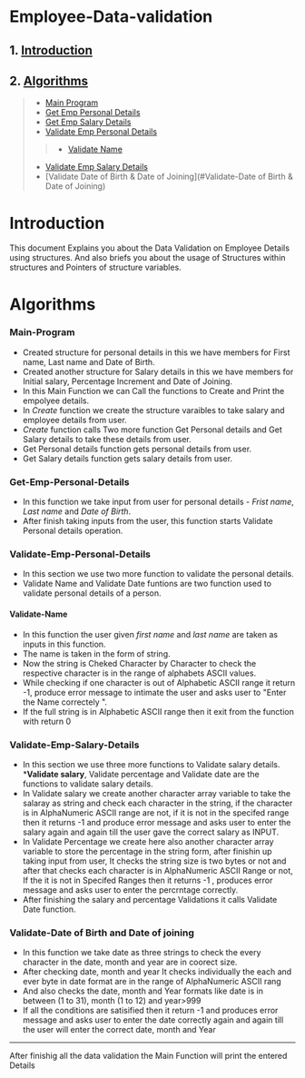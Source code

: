 # Employee-Data-validation
## 1. [Introduction](#Introduction)
## 2. [Algorithms](#Algorithms)
>* [Main Program](#Main-Program)
>* [Get Emp Personal Details](#Get-Emp-Personal-Details)
>* [Get Emp Salary Details](#Get-Emp-Salary-Details)
>* [Validate Emp Personal Details](#Validate-Emp-Personal-Details)
>>* [Validate Name](#Validate-Name)
>* [Validate Emp Salary Details](#Validate-Emp-Salary-Details)
>* [Validate Date of Birth & Date of Joining](#Validate-Date of Birth & Date of Joining)



# Introduction
This document Explains you about the Data Validation on Employee Details using structures. 
And also briefs you about the usage of Structures within structures and Pointers of structure variables. 

# Algorithms
### Main-Program
* Created structure for personal details in this we have members for First name, Last name and Date of Birth.
* Created another structure for Salary details in this we have members for Initial salary, Percentage Increment and Date of Joining.
* In this Main Function we can Call the functions to Create and Print the empolyee details.
* In _Create_ function we create the structure varaibles to take salary and employee details from user.
* _Create_ function calls Two more function Get Personal details and Get Salary details to take these details from user.
* Get Personal details function gets personal details from user. 
* Get Salary details function  gets salary details from user.
### Get-Emp-Personal-Details
* In this function we take input from user for personal details - _Frist name_, _Last name_ and _Date of Birth_.
* After finish taking inputs from the user, this function starts Validate Personal details operation.
### Validate-Emp-Personal-Details
* In this section we use two more function to validate the personal details.
* Validate Name and Validate Date funtions are two function used to validate personal details of a person.
#### Validate-Name
* In this function the user given _first name_ and _last name_ are taken as inputs in this function.
* The name is taken in the form of string.
* Now the string is Cheked Character by Character to check the respective character is in the range of alphabets ASCII values.
* While checking if one character is out of Alphabetic ASCII range it return -1, produce error message to intimate the user and asks user to "Enter the Name correctely ".
* If the full string is in Alphabetic ASCII range then it exit from the function with return 0
### Validate-Emp-Salary-Details
* In this section we use three more functions to Validate salary details.
*__Validate salary__, Validate percentage and Validate date are the functions to validate salary details.
* In Validate salary we create another character array variable to take the salaray as string and check each character in the string, if the character is in AlphaNumeric ASCII range are not, if it is not in the specifed range then it returns -1 and produce error message and asks user to enter the salary again and again till the user gave the correct salary as INPUT.
* In Validate Percentage we create here also another character array variable to store the percentage in the string form, after finishin up taking input from user, It checks the string size is two bytes or not and after that checks each character is in AlphaNumeric ASCII Range or not, If the it is not in Specifed Ranges then it returns -1 , produces error message and asks user to enter the percrntage correctly.
* After finishing the salary and percentage Validations it calls Validate Date function.
### Validate-Date of Birth and Date of joining
* In this function we take date as three strings to check the every character in the date, month and year are in coorect size.
* After checking date, month and year It checks individually the each and ever byte in date format are in the range of AlphaNumeric ASCII rang
* And also checks the date, month and Year formats like date is in between (1 to 31), month (1 to 12) and year>999
* If all the conditions are satisified then it return -1 and produces error message and asks user to enter the date correctly again and again till the user will
enter the correct date, month and Year 
****
After finishig all the data validation the Main Function will print the entered Details
